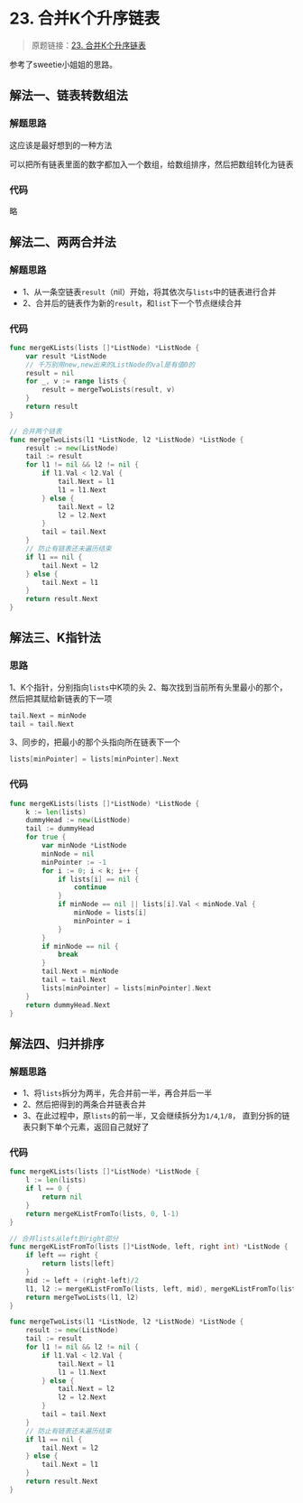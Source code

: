 # 23. 合并K个升序链表
> 原题链接：[23. 合并K个升序链表](https://leetcode-cn.com/problems/merge-k-sorted-lists/)

参考了sweetie小姐姐的思路。

## 解法一、链表转数组法
### 解题思路
这应该是最好想到的一种方法

可以把所有链表里面的数字都加入一个数组，给数组排序，然后把数组转化为链表
### 代码
略
## 解法二、两两合并法
### 解题思路
* 1、从一条空链表``result``（nil）开始，将其依次与``lists``中的链表进行合并
* 2、合并后的链表作为新的``result``，和``list``下一个节点继续合并
### 代码
```go
func mergeKLists(lists []*ListNode) *ListNode {
	var result *ListNode
	// 千万别用new,new出来的ListNode的val是有值0的
	result = nil
	for _, v := range lists {
		result = mergeTwoLists(result, v)
	}
	return result
}

// 合并两个链表
func mergeTwoLists(l1 *ListNode, l2 *ListNode) *ListNode {
	result := new(ListNode)
	tail := result
	for l1 != nil && l2 != nil {
		if l1.Val < l2.Val {
			tail.Next = l1
			l1 = l1.Next
		} else {
			tail.Next = l2
			l2 = l2.Next
		}
		tail = tail.Next
	}
	// 防止有链表还未遍历结束
	if l1 == nil {
		tail.Next = l2
	} else {
		tail.Next = l1
	}
	return result.Next
}
```
## 解法三、K指针法
### 思路
1、K个指针，分别指向``lists``中K项的头
2、每次找到当前所有头里最小的那个，然后把其赋给新链表的下一项
```go
tail.Next = minNode
tail = tail.Next
```
3、同步的，把最小的那个头指向所在链表下一个
```go
lists[minPointer] = lists[minPointer].Next
```
### 代码
```go
func mergeKLists(lists []*ListNode) *ListNode {
	k := len(lists)
	dummyHead := new(ListNode)
	tail := dummyHead
	for true {
		var minNode *ListNode
		minNode = nil
		minPointer := -1
		for i := 0; i < k; i++ {
			if lists[i] == nil {
				continue
			}
			if minNode == nil || lists[i].Val < minNode.Val {
				minNode = lists[i]
				minPointer = i
			}
 		}
		if minNode == nil {
			break
		}
		tail.Next = minNode
		tail = tail.Next
		lists[minPointer] = lists[minPointer].Next
	}
	return dummyHead.Next
}
```
## 解法四、归并排序
### 解题思路
* 1、将``lists``拆分为两半，先合并前一半，再合并后一半
* 2、然后把得到的两条合并链表合并
* 3、在此过程中，原``lists``的前一半，又会继续拆分为``1/4``,``1/8``，
直到分拆的链表只剩下单个元素，返回自己就好了
### 代码
```go
func mergeKLists(lists []*ListNode) *ListNode {
	l := len(lists)
	if l == 0 {
		return nil
	}
	return mergeKListFromTo(lists, 0, l-1)
}

// 合并lists从left到right部分
func mergeKListFromTo(lists []*ListNode, left, right int) *ListNode {
	if left == right {
		return lists[left]
	}
	mid := left + (right-left)/2
	l1, l2 := mergeKListFromTo(lists, left, mid), mergeKListFromTo(lists, mid+1, right)
	return mergeTwoLists(l1, l2)
}

func mergeTwoLists(l1 *ListNode, l2 *ListNode) *ListNode {
	result := new(ListNode)
	tail := result
	for l1 != nil && l2 != nil {
		if l1.Val < l2.Val {
			tail.Next = l1
			l1 = l1.Next
		} else {
			tail.Next = l2
			l2 = l2.Next
		}
		tail = tail.Next
	}
	// 防止有链表还未遍历结束
	if l1 == nil {
		tail.Next = l2
	} else {
		tail.Next = l1
	}
	return result.Next
}
```
